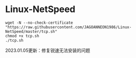 # Linux-NetSpeed
```
wget -N --no-check-certificate "https://raw.githubusercontent.com/JAGOANNEON1986/Linux-NetSpeed/master/tcp.sh"
chmod +x tcp.sh
./tcp.sh
```

2023.01.05更新：修复锐速无法安装的问题
